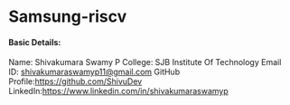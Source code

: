 # Samsung-riscv

#### Basic Details: 
Name: Shivakumara Swamy P
College: SJB Institute Of Technology
Email ID: shivakumaraswamyp11@gmail.com
GitHub Profile:https://github.com/ShivuDev
LinkedIn:https://www.linkedin.com/in/shivakumaraswamyp
